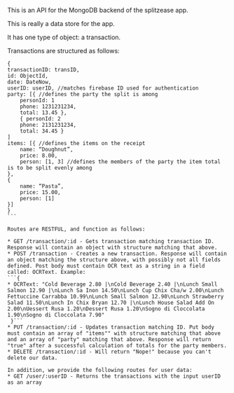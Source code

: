 This is an API for the MongoDB backend of the splitzease app.

This is really a data store for the app. 

It has one type of object: a transaction.

Transactions are structured as follows:
````
{
transactionID: transID,
id: ObjectId,
date: DateNow,
userID: userID, //matches firebase ID used for authentication
party: [{ //defines the party the split is among
	personId: 1
	phone: 1231231234,
	total: 13.45 },
	{ personId: 2
	phone: 2131231234,
	total: 34.45 }
]
items: [{ //defines the items on the receipt
	name: “Doughnut”,
	price: 8.00,
	person: [1, 3] //defines the members of the party the item total is to be split evenly among
},
{
	name: “Pasta”,
	price: 15.00,
	person: [1]
}]
}
```

Routes are RESTFUL, and function as follows:

* GET /transaction/:id - Gets transaction matching transaction ID. Response will contain an object with structure matching that above.
* POST /transaction - Creates a new transaction. Response will contain an object matching the structure above, with possibly not all fields defined. Post body must contain OCR text as a string in a field called: OCRText. Example: 
```{
* OCRText: "Cold Beverage 2.80 |\nCold Beverage 2.40 |\nLunch Small Salmon 12.90 |\nLunch Sa Inon 14.50\nLunch Cup Chix Cha/w 2.00\nLunch Fettuccine Carrabba 10.99\nLunch Small Salmon 12.90\nLunch Strawberry Salad 11.50\nLunch In Chix Bryan 12.70 |\nLunch House Salad Add On 2.00\nUessert Rusa 1.20\nDessert Rusa 1.20\nSogno di Cloccolata 1.90\nSogno di Cloccolata 7.90"
 }```
* PUT /transaction/:id - Updates transaction matching ID. Put body must contain an array of "items"" with structure matching that above and an array of "party" matching that above. Response will return "true" after a successful calculation of totals for the party members.
* DELETE /transaction/:id - Will return "Nope!" because you can't delete our data.

In addition, we provide the following routes for user data:
* GET /user/:userID - Returns the transactions with the input userID as an array

